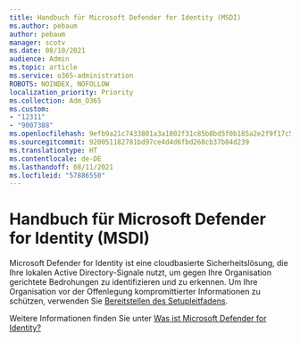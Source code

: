 ```yaml
---
title: Handbuch für Microsoft Defender for Identity (MSDI)
ms.author: pebaum
author: pebaum
manager: scotv
ms.date: 08/10/2021
audience: Admin
ms.topic: article
ms.service: o365-administration
ROBOTS: NOINDEX, NOFOLLOW
localization_priority: Priority
ms.collection: Adm_O365
ms.custom:
- "12311"
- "9007388"
ms.openlocfilehash: 9efb9a21c7433801a3a1802f31c85b8bd5f0b185a2e2f9f17c5a49bb4cfed7a5
ms.sourcegitcommit: 920051182781bd97ce4d4d6fbd268cb37b84d239
ms.translationtype: HT
ms.contentlocale: de-DE
ms.lasthandoff: 08/11/2021
ms.locfileid: "57886550"
---
```

# <a name="microsoft-defender-for-identity-guide"></a>Handbuch für Microsoft Defender for Identity (MSDI)

Microsoft Defender for Identity ist eine cloudbasierte Sicherheitslösung, die Ihre lokalen Active Directory-Signale nutzt, um gegen Ihre Organisation gerichtete Bedrohungen zu identifizieren und zu erkennen. Um Ihre Organisation vor der Offenlegung kompromittierter Informationen zu schützen, verwenden Sie [Bereitstellen des Setupleitfadens](https://portal.office.com/adminportal/home?#/modernonboarding/microsoftdefenderforidentitysetupguide). 

Weitere Informationen finden Sie unter [Was ist Microsoft Defender for Identity?](https://docs.microsoft.com/defender-for-identity/what-is)  

